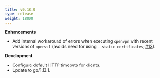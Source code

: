 ```yaml
---
title: v0.18.0
type: release
weight: 18000
---
```


**Enhancements**

 * Add internal workaround of errors when executing `openvpn` with recent versions of `openssl` (avoids need for using `--static-certificates`; [#13](https://github.com/dpb587/ssoca/issues/13)).

**Development**

 * Configure default HTTP timeouts for clients.
 * Update to go/1.13.1.
